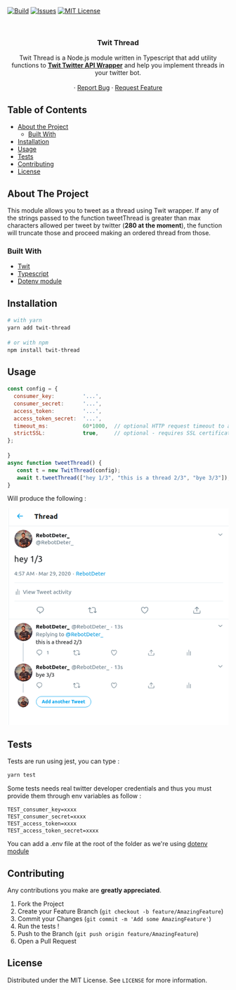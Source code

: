 <!--
*** Thanks for checking out this README Template. If you have a suggestion that would
*** make this better, please fork the repo and create a pull request or simply open
*** an issue with the tag "enhancement".
*** Thanks again! Now go create something AMAZING! :D
***
***
***
*** To avoid retyping too much info. Do a search and replace for the following:
*** github_username, repo, twitter_handle, email
-->





<!-- PROJECT SHIELDS -->
<!--
*** I'm using markdown "reference style" links for readability.
*** Reference links are enclosed in brackets [ ] instead of parentheses ( ).
*** See the bottom of this document for the declaration of the reference variables
*** for contributors-url, forks-url, etc. This is an optional, concise syntax you may use.
*** https://www.markdownguide.org/basic-syntax/#reference-style-links
-->
[![Build][build-shield]][build-url]
[![Issues][issues-shield]][issues-url]
[![MIT License][license-shield]][license-url]

<!-- PROJECT LOGO -->
<br />

  <h3 align="center">Twit Thread</h3>

  <p align="center">
    Twit Thread is a Node.js module written in Typescript that add utility functions to 
  <a href="https://github.com/ttezel/twit"><strong>Twit Twitter API Wrapper</strong></a>
  and help you implement threads in your twitter bot.
    <br />
    <br />
    ·
    <a href="https://github.com/adblanc/repo/issues">Report Bug</a>
    ·
    <a href="https://github.com/adblanc/repo/issues">Request Feature</a>
  </p>
</p>



<!-- TABLE OF CONTENTS -->
## Table of Contents

* [About the Project](#about-the-project)
  * [Built With](#built-with)
* [Installation](#installation)
* [Usage](#usage)
* [Tests](#tests)
* [Contributing](#contributing)
* [License](#license)

<!-- ABOUT THE PROJECT -->
## About The Project

This module allows you to tweet as a thread using Twit wrapper.
If any of the strings passed to the function tweetThread is greater than max characters allowed per tweet by twitter (**280 at the moment**), the function will truncate those and proceed making an ordered thread from those.

### Built With

* [Twit](https://github.com/ttezel/twit)
* [Typescript](https://github.com/microsoft/TypeScript)
* [Dotenv module](https://github.com/motdotla/dotenv)

## Installation
 
```sh
# with yarn
yarn add twit-thread

# or with npm
npm install twit-thread
```
<!-- USAGE EXAMPLES -->
## Usage

```js
const config = {
  consumer_key:         '...',
  consumer_secret:      '...',
  access_token:         '...',
  access_token_secret:  '...',
  timeout_ms:           60*1000,  // optional HTTP request timeout to apply to all requests.
  strictSSL:            true,     // optional - requires SSL certificates to be valid.
};

}
async function tweetThread() {
   const t = new TwitThread(config);
   await t.tweetThread(["hey 1/3", "this is a thread 2/3", "bye 3/3"]);
}
```
Will produce the following :

![Twitter thread using Twit Thread](images/screenshot.png)


## Tests

Tests are run using jest, you can type :
```sh
yarn test
```
Some tests needs real twitter developer credentials and thus you must provide them through env variables as follow :
```
TEST_consumer_key=xxxx
TEST_consumer_secret=xxxx
TEST_access_token=xxxx
TEST_access_token_secret=xxxx
```
You can add a .env file at the root of the folder as we're using [dotenv module](https://github.com/motdotla/dotenv)

<!-- CONTRIBUTING -->
## Contributing

Any contributions you make are **greatly appreciated**.

1. Fork the Project
2. Create your Feature Branch (`git checkout -b feature/AmazingFeature`)
3. Commit your Changes (`git commit -m 'Add some AmazingFeature'`)
4. Run the tests !
5. Push to the Branch (`git push origin feature/AmazingFeature`)
6. Open a Pull Request

<!-- LICENSE -->
## License

Distributed under the MIT License. See `LICENSE` for more information.

<!-- MARKDOWN LINKS & IMAGES -->
<!-- https://www.markdownguide.org/basic-syntax/#reference-style-links -->
[issues-shield]: https://img.shields.io/github/issues/adblanc/twit-thread
[issues-url]: https://github.com/adblanc/twit-thread/issues
[license-shield]: https://img.shields.io/github/license/adblanc/twit-thread
[license-url]: https://github.com/adblanc/twit-thread/blob/master/LICENSE
[build-shield]: https://img.shields.io/circleci/build/github/adblanc/twit-thread/master
[build-url]: https://circleci.com/gh/adblanc/twit-thread
